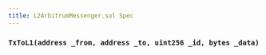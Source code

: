 ```yaml
---
title: L2ArbitrumMessenger.sol Spec
---
```


### `TxToL1(address _from, address _to, uint256 _id, bytes _data)`

